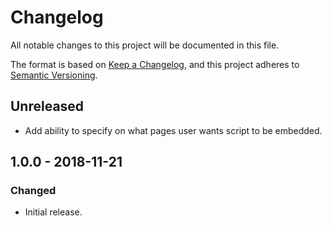 # Changelog
All notable changes to this project will be documented in this file.

The format is based on [Keep a Changelog](https://keepachangelog.com/en/1.0.0/), and this project adheres to [Semantic Versioning](https://semver.org/spec/v2.0.0.html).

## Unreleased

- Add ability to specify on what pages user wants script to be embedded.

## 1.0.0 - 2018-11-21
### Changed
- Initial release.